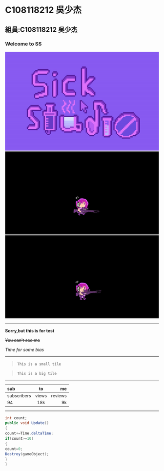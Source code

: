 # C108118212 吳少杰
## 組員:C108118212 吳少杰
### Welcome to SS
![welcometoss](https://github.com/dvlpsk/System-leek/blob/main/159313.jpg)
![welcometoss](https://github.com/dvlpsk/System-leek/blob/main/20210928155128.gif)
![welcometoss](https://github.com/dvlpsk/System-leek/blob/main/20210928155531.gif)

***

**Sorry,but this is for test**

~~You can't see me~~

*Time for some bias*

***

>`This is a small tile`


>```This is a big tile```

***

|sub|to|me|
|:--------|:--------:|--------:|
|subscribers|views|reviews|
|94|18k|9k|

***

```csharp
int count;
public void Update()
{
count+=Time.deltaTime;
if(count>=10)
{
count=0;
Destroy(gameObject);
}
}
```
